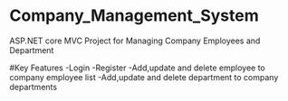 # Company_Management_System
ASP.NET core MVC Project for Managing Company Employees and Department

#Key Features
 -Login
 -Register
 -Add,update and delete employee to company employee list 
 -Add,update and delete department to company departments
